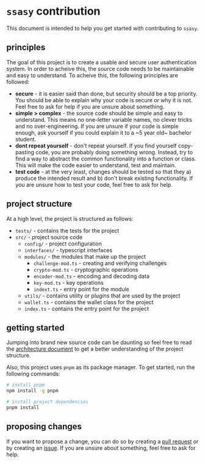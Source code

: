 # `ssasy` contribution

This document is intended to help you get started with contributing to `ssasy`.

## principles

The goal of this project is to create a usable and secure user authentication system. In order to acheive this, the source code needs to be maintainable and easy to understand. To acheive this, the following principles are followed:

- **secure** - it is easier said than done, but security should be a top priority. You should be able to explain why your code is secure *or* why it is not. Feel free to ask for help if you are unsure about something.
- **simple > complex** - the source code should be simple and easy to understand. This means no one-letter variable names, no clever tricks and no over-engineering. If you are unsure if your code is simple enough, ask yourself if you could explain it to a ~5 year old~ bachelor student.
- **dont repeat yourself** - don't repeat yourself. If you find yourself copy-pasting code, you are probably doing something wrong. Instead, try to find a way to abstract the common functionality into a function or class. This will make the code easier to understand, test and maintain.
- **test code** - at the very least, changes should be tested so that they a) produce the intended result and b) don't break existing functionality. If you are unsure how to test your code, feel free to ask for help.

## project structure

At a high level, the project is structured as follows:

- `tests/` - contains the tests for the project
- `src/` - project source code
  - `config/` - project configuration
  - `interfaces/` - typescript interfaces
  - `modules/` - the modules that make up the project
    - `challenge-mod.ts` - creating and verifying challenges
    - `crypto-mod.ts` - cryptographic operations
    - `encoder-mod.ts` - encoding and decoding data
    - `key-mod.ts` - key operations
    - `indext.ts` - entry point for the module
  - `utils/` - contains utility or plugins that are used by the project
  - `wallet.ts` - contains the wallet class for the project
  - `index.ts` - contains the entry point for the project

## getting started

Jumping into brand new source code can be daunting so feel free to read the [architecture document](./architecture/introduction.md) to get a better understanding of the project structure.

Also, this project uses `pnpm` as its package manager. To get started, run the following commands:

```bash
# install pnpm
npm install -g pnpm

# install project dependencies
pnpm install
```

## proposing changes

If you want to propose a change, you can do so by creating a [pull request](https://github.com/this-oliver/ssasy/pulls) or by creating an [issue](https://github.com/this-oliver/ssasy/issues). If you are unsure about something, feel free to ask for help.
